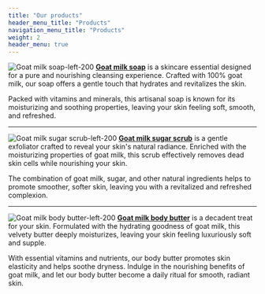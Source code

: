 ```yaml
---
title: "Our products"
header_menu_title: "Products"
navigation_menu_title: "Products"
weight: 2
header_menu: true
---
```


![Goat milk soap-left-200](images/goat-milk-soap.png) **[Goat milk soap](products/#goat-milk-soap)** is a skincare essential designed for a pure and nourishing cleansing experience. Crafted with 100% goat milk, our soap offers a gentle touch that hydrates and revitalizes the skin. 

Packed with vitamins and minerals, this artisanal soap is known for its moisturizing and soothing properties, leaving your skin feeling soft, smooth, and refreshed.

---

![Goat milk sugar scrub-left-200](images/goat-milk-sugar-scrub.png) **[Goat milk sugar scrub](products/#goat-milk-sugar-scrub)** is a gentle exfoliator crafted to reveal your skin's natural radiance.  Enriched with the moisturizing properties of goat milk, this scrub effectively removes dead skin cells while nourishing your skin.  

The combination of goat milk, sugar, and other natural ingredients helps to promote smoother, softer skin, leaving you with a revitalized and refreshed complexion.

---

![Goat milk body butter-left-200](images/goat-milk-body-butter.png) **[Goat milk body butter](products/#goat-milk-body-butter)** is a decadent treat for your skin.  Formulated with the hydrating goodness of goat milk, this velvety butter deeply moisturizes, leaving your skin feeling luxuriously soft and supple.  

With essential vitamins and nutrients, our body butter promotes skin elasticity and helps soothe dryness.  Indulge in the nourishing benefits of goat milk, and let our body butter become a daily ritual for smooth, radiant skin.
